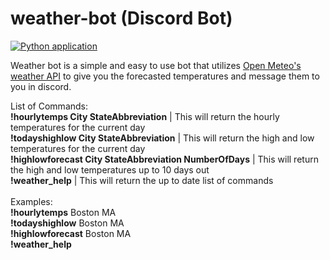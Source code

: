 # weather-bot (Discord Bot)

[![Python application](https://github.com/ChaseStruse/weather-bot/actions/workflows/python-app.yml/badge.svg)](https://github.com/ChaseStruse/weather-bot/actions/workflows/python-app.yml)

Weather bot is a simple and easy to use bot that utilizes [Open Meteo's weather API](https://open-meteo.com/en/docs) to give you the forecasted temperatures and message them to you in discord. <br />

List of Commands: <br />
**!hourlytemps City StateAbbreviation**                   |  This will return the hourly temperatures for the current day <br />
**!todayshighlow City StateAbbreviation**                 |  This will return the high and low temperatures for the current day <br />
**!highlowforecast City StateAbbreviation NumberOfDays**  |  This will return the high and low temperatures up to 10 days out <br />
**!weather_help**                                         |  This will return the up to date list of commands <br />
<br />
Examples: <br />
**!hourlytemps** Boston MA <br />
**!todayshighlow** Boston MA <br />
**!highlowforecast** Boston MA <br />
**!weather_help** <br />
